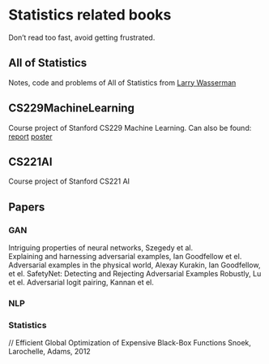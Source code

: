 # Statistics related books
Don’t read too fast, avoid getting frustrated.

## All of Statistics
Notes, code and problems of All of Statistics from [Larry Wasserman](http://www.stat.cmu.edu/~larry/)

## CS229MachineLearning
Course project of Stanford CS229 Machine Learning. Can also be found:
[report](http://cs229.stanford.edu/proj2018/report/184.pdf) 
[poster](http://cs229.stanford.edu/proj2018/poster/184.pdf)

## CS221AI
Course project of Stanford CS221 AI 


## Papers
### GAN
Intriguing properties of neural networks, Szegedy et al.  
Explaining and harnessing adversarial examples, Ian Goodfellow et el.
Adversarial examples in the physical world, Alexay Kurakin, Ian Goodfellow, et el.
SafetyNet: Detecting and Rejecting Adversarial Examples Robustly, Lu et el.
Adversarial logit pairing, Kannan et el.


### NLP

### Statistics
// Efficient Global Optimization of Expensive Black-Box Functions
Snoek, Larochelle, Adams, 2012

